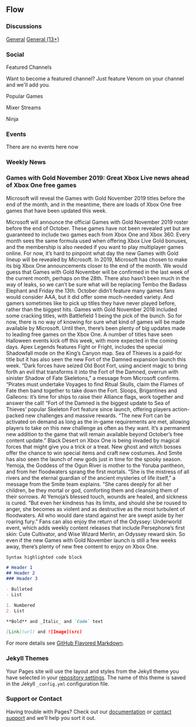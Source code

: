 ## Flow

### Discussions

[General](https://guides.github.com/features/mastering-markdown/) [General (13+)](https://guides.github.com/features/mastering-markdown/)

### Social

Featured Channels

Want to become a featured channel? Just feature Venom on your channel and we'll add you.

Popular Games

Mixer Streams

Ninja

### Events

There are no events here now 

### Weekly News

### Games with Gold November 2019: Great Xbox Live news ahead of Xbox One free games
Microsoft will reveal the Games with Gold November 2019 titles before the end of the month, and in the meantime, there are loads of Xbox One free games that have been updated this week.

Microsoft will announce the official Games with Gold November 2019 roster before the end of October.
These games have not been revealed yet but are guaranteed to include two games each from Xbox One and Xbox 360.
Every month sees the same formula used when offering Xbox Live Gold bonuses, and the membership is also needed if you want to play multiplayer games online.
For now, it’s hard to pinpoint what day the new Games with Gold lineup will be revealed by Microsoft.
In 2019, Microsoft has chosen to make its big Xbox One announcements closer to the end of the month.
We would guess that Games with Gold November will be confirmed in the last week of the current month, perhaps on the 28th.
There also hasn’t been much in the way of leaks, so we can’t be sure what will be replacing Tembo the Badass Elephant and Friday the 13th.
October didn’t feature many games fans would consider AAA, but it did offer some much-needed variety. And gamers sometimes like to pick up titles they have never played before, rather than the biggest hits.
Games with Gold November 2018 included some cracking titles, with Battlefield 1 being the pick of the bunch. 
So for now, there is no way of knowing for sure what kind of games will be made available by Microsoft.
Until then, there’s been plenty of big updates made to leading free games on the Xbox One. A number of titles have seen Halloween events kick off this week, with more expected in the coming days.
Apex Legends features Fight or Fright, includes the special Shadowfall mode on the King’s Canyon map. Sea of Thieves is a paid-for title but it has also seen the new Fort of the Damned expansion launch this week.
“Dark forces have seized Old Boot Fort, using ancient magic to bring forth an evil that transforms it into the Fort of the Damned, overrun with sinister Shadow of Fate Skeletons,” a message from Microsoft confirms.
“Pirates must undertake Voyages to find Ritual Skulls, claim the Flames of Fate then band together to take down the Fort. Sloops, Brigantines and Galleons: it’s time for ships to raise their Alliance flags, work together and answer the call!
“Fort of the Damned is the biggest update to Sea of Thieves’ popular Skeleton Fort feature since launch, offering players action-packed new challenges and massive rewards.
“The new Fort can be activated on demand as long as the in-game requirements are met, allowing players to take on this new challenge as often as they want. It’s a permanent new addition to the game that will remain available beyond October’s free content update.”
Black Desert on Xbox One is being invaded by magical forces that might give you a trick or a treat.
New ghost and witch bosses offer the chance to win special items and craft new costumes. And Smite has also seen the launch of new gods just in time for the spooky season.
Yemoja, the Goddess of the Ogun River is mother to the Yoruba pantheon, and from her floodwaters sprang the first mortals.
“She is the mistress of all rivers and the eternal guardian of the ancient mysteries of life itself,” a message from the Smite team explains.
“She cares deeply for all her children, be they mortal or god, comforting them and cleansing them of their sorrows. At Yemoja’s blessed touch, wounds are healed, and sickness is cured.
“But even her kindness has its limits, and should she be roused to anger, she becomes as violent and as destructive as the most turbulent of floodwaters. All who would dare stand against her are swept aside by her roaring fury.”
Fans can also enjoy the return of the Odyssey: Underworld event, which adds weekly content releases that include Persephone’s first skin: Cute Cultivator, and Wise Wizard Merlin, an Odyssey reward skin.
So even if the new Games with Gold November launch is still a few weeks away, there’s plenty of new free content to enjoy on Xbox One.

```markdown
Syntax highlighted code block

# Header 1
## Header 2
### Header 3

- Bulleted
- List

1. Numbered
2. List

**Bold** and _Italic_ and `Code` text

[Link](url) and ![Image](src)
```

For more details see [GitHub Flavored Markdown](https://guides.github.com/features/mastering-markdown/).

### Jekyll Themes

Your Pages site will use the layout and styles from the Jekyll theme you have selected in your [repository settings](https://github.com/VenomDevelop/Venom/settings). The name of this theme is saved in the Jekyll `_config.yml` configuration file.

### Support or Contact

Having trouble with Pages? Check out our [documentation](https://help.github.com/categories/github-pages-basics/) or [contact support](https://github.com/contact) and we’ll help you sort it out.
